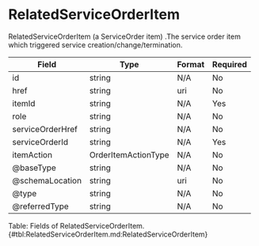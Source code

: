 <!--
    ATTENTION: This file was generated via gradle!
               Do NOT manually edit this file! Any such changes will be overwritten!
-->

# RelatedServiceOrderItem

RelatedServiceOrderItem (a ServiceOrder item) .The service order item which triggered service creation/change/termination.

| Field | Type | Format | Required |
|-------|---|--------|---|
| id | string | N/A | No |
| href | string | uri | No |
| itemId | string | N/A | Yes |
| role | string | N/A | No |
| serviceOrderHref | string | N/A | No |
| serviceOrderId | string | N/A | Yes |
| itemAction | OrderItemActionType | N/A | No |
| \@baseType | string | N/A | No |
| \@schemaLocation | string | uri | No |
| \@type | string | N/A | No |
| \@referredType | string | N/A | No |

Table: Fields of RelatedServiceOrderItem. {#tbl:RelatedServiceOrderItem.md:RelatedServiceOrderItem}
